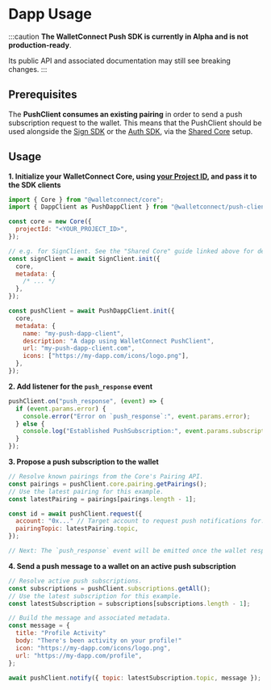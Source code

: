 # Dapp Usage

:::caution
**The WalletConnect Push SDK is currently in Alpha and is not production-ready**.

Its public API and associated documentation may still see breaking changes.
:::

## Prerequisites

The **PushClient consumes an existing pairing** in order to send a push subscription request to the wallet.
This means that the PushClient should be used alongside the [Sign SDK](../sign/installation.md) or the
[Auth SDK](../auth/installation.md), via the [Shared Core](../guides/shared-core.md) setup.

## Usage

**1. Initialize your WalletConnect Core, using [your Project ID](../../cloud/relay.md), and pass it to the SDK clients**

```javascript
import { Core } from "@walletconnect/core";
import { DappClient as PushDappClient } from "@walletconnect/push-client";

const core = new Core({
  projectId: "<YOUR_PROJECT_ID>",
});

// e.g. for SignClient. See the "Shared Core" guide linked above for details.
const signClient = await SignClient.init({
  core,
  metadata: {
    /* ... */
  },
});

const pushClient = await PushDappClient.init({
  core,
  metadata: {
    name: "my-push-dapp-client",
    description: "A dapp using WalletConnect PushClient",
    url: "my-push-dapp-client.com",
    icons: ["https://my-dapp.com/icons/logo.png"],
  },
});
```

**2. Add listener for the `push_response` event**

```javascript
pushClient.on("push_response", (event) => {
  if (event.params.error) {
    console.error("Error on `push_response`:", event.params.error);
  } else {
    console.log("Established PushSubscription:", event.params.subscription);
  }
});
```

**3. Propose a push subscription to the wallet**

```javascript
// Resolve known pairings from the Core's Pairing API.
const pairings = pushClient.core.pairing.getPairings();
// Use the latest pairing for this example.
const latestPairing = pairings[pairings.length - 1];

const id = await pushClient.request({
  account: "0x..." // Target account to request push notifications for.
  pairingTopic: latestPairing.topic,
});

// Next: The `push_response` event will be emitted once the wallet responds.
```

**4. Send a push message to a wallet on an active push subscription**

```javascript
// Resolve active push subscriptions.
const subscriptions = pushClient.subscriptions.getAll();
// Use the latest subscription for this example.
const latestSubscription = subscriptions[subscriptions.length - 1];

// Build the message and associated metadata.
const message = {
  title: "Profile Activity"
  body: "There's been activity on your profile!"
  icon: "https://my-dapp.com/icons/logo.png",
  url: "https://my-dapp.com/profile",
};

await pushClient.notify({ topic: latestSubscription.topic, message });
```
